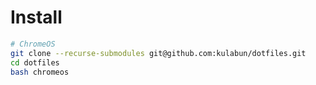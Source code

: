 # Install
```bash
# ChromeOS
git clone --recurse-submodules git@github.com:kulabun/dotfiles.git
cd dotfiles
bash chromeos
```
